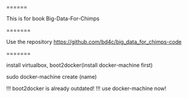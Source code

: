 ======

This is for book Big-Data-For-Chimps

=======

Use the repository https://github.com/bd4c/big_data_for_chimps-code

=======

install virtualbox, boot2docker(install docker-machine first)

sudo docker-machine create (name)

!!! boot2docker is already outdated!
!!! use docker-machine now!